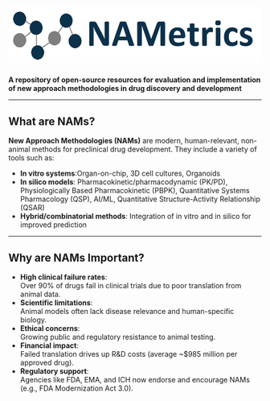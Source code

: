 # ![NAMetrics Logo](NAMetrics_Logo.png)
**A repository of open-source resources for evaluation and implementation of new approach methodologies in drug discovery and development**

---

## What are NAMs?

**New Approach Methodologies (NAMs)** are modern, human-relevant, non-animal methods for preclinical drug development. They include a variety of tools such as:

- **In vitro systems**:Organ-on-chip, 3D cell cultures, Organoids  
- **In silico models**: Pharmacokinetic/pharmacodynamic (PK/PD), Physiologically Based Pharmacokinetic (PBPK), Quantitative Systems Pharmacology (QSP), AI/ML, Quantitative Structure-Activity Relationship (QSAR)    
- **Hybrid/combinatorial methods**:  Integration of in vitro and in silico for improved prediction  

---

## Why are NAMs Important?

- **High clinical failure rates**:  
  Over 90% of drugs fail in clinical trials due to poor translation from animal data.
- **Scientific limitations**:  
  Animal models often lack disease relevance and human-specific biology.
- **Ethical concerns**:  
  Growing public and regulatory resistance to animal testing.
- **Financial impact**:  
  Failed translation drives up R&D costs (average ~$985 million per approved drug).
- **Regulatory support**:  
  Agencies like FDA, EMA, and ICH now endorse and encourage NAMs (e.g., FDA Modernization Act 3.0).
